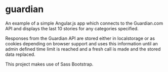 guardian
========

An example of a simple Angular.js app which connects to the Guardian.com API and displays the last 10 stories for any
categories specified.

Responses from the Guardian API are stored either in localstorage or as cookies depending on browser support and uses
this information until an admin defined time limit is reached and a fresh call is made and the stored data replaced.

This project makes use of Sass Bootstrap.
